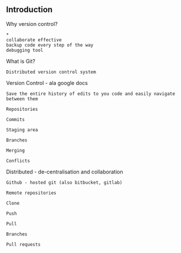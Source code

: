 ## Introduction

Why version control?
    
    *
    collaborate effective
    backup code every step of the way
    debugging tool

What is Git?
    
    Distributed version control system

Version Control  - ala google docs 
    
    Save the entire history of edits to you code and easily navigate between them 

    Repositories

    Commits

    Staging area

    Branches

    Merging

    Conflicts

Distributed - de-centralisation and collaboration 

    Github - hosted git (also bitbucket, gitlab)

    Remote repositories

    Clone

    Push 

    Pull

    Branches

    Pull requests



